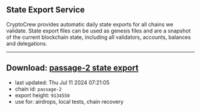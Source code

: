 ## State Export Service
CryptoCrew provides automatic daily state exports for all chains we validate. State export files can be used as genesis files and are a snapshot of the current blockchain state, including all validators, accounts, balances and delegations.

---
**Download: [passage-2 state export](https://dl-eu2.ccvalidators.com/SERVICE/passage/passage-2_export_9134550.json)**
---

- last updated: Thu Jul 11 2024 07:21:05
- chain id: `passage-2`
- export height: `9134550`
- use for: airdrops, local tests, chain recovery
